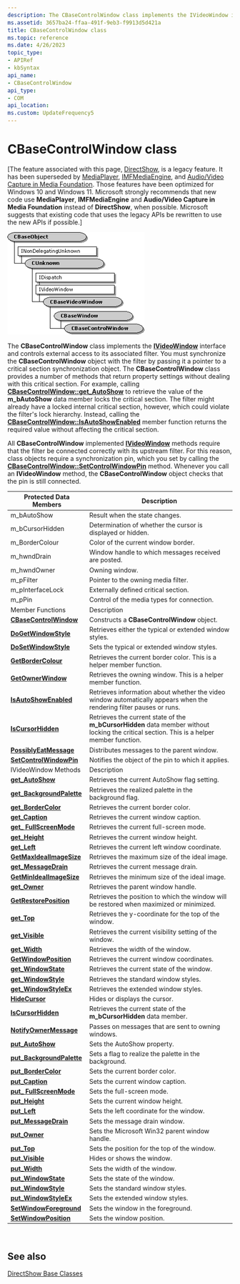 ```yaml
---
description: The CBaseControlWindow class implements the IVideoWindow interface and controls external access to its associated filter.
ms.assetid: 3657ba24-ffaa-491f-9eb3-f9913d5d421a
title: CBaseControlWindow class
ms.topic: reference
ms.date: 4/26/2023
topic_type: 
- APIRef
- kbSyntax
api_name: 
- CBaseControlWindow
api_type: 
- COM
api_location: 
ms.custom: UpdateFrequency5
---
```


# CBaseControlWindow class

\[The feature associated with this page, [DirectShow](/windows/win32/directshow/directshow), is a legacy feature. It has been superseded by [MediaPlayer](/uwp/api/Windows.Media.Playback.MediaPlayer), [IMFMediaEngine](/windows/win32/api/mfmediaengine/nn-mfmediaengine-imfmediaengine), and [Audio/Video Capture in Media Foundation](/windows/win32/medfound/audio-video-capture-in-media-foundation). Those features have been optimized for Windows 10 and Windows 11. Microsoft strongly recommends that new code use **MediaPlayer**, **IMFMediaEngine** and **Audio/Video Capture in Media Foundation** instead of **DirectShow**, when possible. Microsoft suggests that existing code that uses the legacy APIs be rewritten to use the new APIs if possible.\]

![cbasecontrolwindow class hierarchy](images/wctrl01.png)

The **CBaseControlWindow** class implements the [**IVideoWindow**](/windows/desktop/api/Control/nn-control-ivideowindow) interface and controls external access to its associated filter. You must synchronize the **CBaseControlWindow** object with the filter by passing it a pointer to a critical section synchronization object. The **CBaseControlWindow** class provides a number of methods that return property settings without dealing with this critical section. For example, calling [**CBaseControlWindow::get\_AutoShow**](cbasecontrolwindow-get-autoshow.md) to retrieve the value of the **m\_bAutoShow** data member locks the critical section. The filter might already have a locked internal critical section, however, which could violate the filter's lock hierarchy. Instead, calling the [**CBaseControlWindow::IsAutoShowEnabled**](cbasecontrolwindow-isautoshowenabled.md) member function returns the required value without affecting the critical section.

All **CBaseControlWindow** implemented [**IVideoWindow**](/windows/desktop/api/Control/nn-control-ivideowindow) methods require that the filter be connected correctly with its upstream filter. For this reason, class objects require a synchronization pin, which you set by calling the [**CBaseControlWindow::SetControlWindowPin**](cbasecontrolwindow-setcontrolwindowpin.md) method. Whenever you call an **IVideoWindow** method, the **CBaseControlWindow** object checks that the pin is still connected.



| Protected Data Members                                                     | Description                                                                                                                                 |
|----------------------------------------------------------------------------|---------------------------------------------------------------------------------------------------------------------------------------------|
| m\_bAutoShow                                                               | Result when the state changes.                                                                                                              |
| m\_bCursorHidden                                                           | Determination of whether the cursor is displayed or hidden.                                                                                 |
| m\_BorderColour                                                            | Color of the current window border.                                                                                                         |
| m\_hwndDrain                                                               | Window handle to which messages received are posted.                                                                                        |
| m\_hwndOwner                                                               | Owning window.                                                                                                                              |
| m\_pFilter                                                                 | Pointer to the owning media filter.                                                                                                         |
| m\_pInterfaceLock                                                          | Externally defined critical section.                                                                                                        |
| m\_pPin                                                                    | Control of the media types for connection.                                                                                                  |
| Member Functions                                                           | Description                                                                                                                                 |
| [**CBaseControlWindow**](cbasecontrolwindow-cbasecontrolwindow.md)        | Constructs a **CBaseControlWindow** object.                                                                                                 |
| [**DoGetWindowStyle**](cbasecontrolwindow-dogetwindowstyle.md)            | Retrieves either the typical or extended window styles.                                                                                     |
| [**DoSetWindowStyle**](cbasecontrolwindow-dosetwindowstyle.md)            | Sets the typical or extended window styles.                                                                                                 |
| [**GetBorderColour**](cbasecontrolwindow-getbordercolour.md)              | Retrieves the current border color. This is a helper member function.                                                                       |
| [**GetOwnerWindow**](cbasecontrolwindow-getownerwindow.md)                | Retrieves the owning window. This is a helper member function.                                                                              |
| [**IsAutoShowEnabled**](cbasecontrolwindow-isautoshowenabled.md)          | Retrieves information about whether the video window automatically appears when the rendering filter pauses or runs.                        |
| [**IsCursorHidden**](cbasecontrolwindow-iscursorhidden.md)                | Retrieves the current state of the **m\_bCursorHidden** data member without locking the critical section. This is a helper member function. |
| [**PossiblyEatMessage**](cbasecontrolwindow-possiblyeatmessage.md)        | Distributes messages to the parent window.                                                                                                  |
| [**SetControlWindowPin**](cbasecontrolwindow-setcontrolwindowpin.md)      | Notifies the object of the pin to which it applies.                                                                                         |
| IVideoWindow Methods                                                       | Description                                                                                                                                 |
| [**get\_AutoShow**](cbasecontrolwindow-get-autoshow.md)                   | Retrieves the current AutoShow flag setting.                                                                                                |
| [**get\_BackgroundPalette**](cbasecontrolwindow-get-backgroundpalette.md) | Retrieves the realized palette in the background flag.                                                                                      |
| [**get\_BorderColor**](cbasecontrolwindow-get-bordercolor.md)             | Retrieves the current border color.                                                                                                         |
| [**get\_Caption**](cbasecontrolwindow-get-caption.md)                     | Retrieves the current window caption.                                                                                                       |
| [**get\_ FullScreenMode**](cbasecontrolwindow-get-fullscreenmode.md)      | Retrieves the current full-screen mode.                                                                                                     |
| [**get\_Height**](cbasecontrolwindow-get-height.md)                       | Retrieves the current window height.                                                                                                        |
| [**get\_Left**](cbasecontrolwindow-get-left.md)                           | Retrieves the current left window coordinate.                                                                                               |
| [**GetMaxIdealImageSize**](cbasecontrolwindow-getmaxidealimagesize.md)    | Retrieves the maximum size of the ideal image.                                                                                              |
| [**get\_MessageDrain**](cbasecontrolwindow-get-messagedrain.md)           | Retrieves the current message drain.                                                                                                        |
| [**GetMinIdealImageSize**](cbasecontrolwindow-getminidealimagesize.md)    | Retrieves the minimum size of the ideal image.                                                                                              |
| [**get\_Owner**](cbasecontrolwindow-get-owner.md)                         | Retrieves the parent window handle.                                                                                                         |
| [**GetRestorePosition**](cbasecontrolwindow-getrestoreposition.md)        | Retrieves the position to which the window will be restored when maximized or minimized.                                                    |
| [**get\_Top**](cbasecontrolwindow-get-top.md)                             | Retrieves the y-coordinate for the top of the window.                                                                                       |
| [**get\_Visible**](cbasecontrolwindow-get-visible.md)                     | Retrieves the current visibility setting of the window.                                                                                     |
| [**get\_Width**](cbasecontrolwindow-get-width.md)                         | Retrieves the width of the window.                                                                                                          |
| [**GetWindowPosition**](cbasecontrolwindow-getwindowposition.md)          | Retrieves the current window coordinates.                                                                                                   |
| [**get\_WindowState**](cbasecontrolwindow-get-windowstate.md)             | Retrieves the current state of the window.                                                                                                  |
| [**get\_WindowStyle**](cbasecontrolwindow-get-windowstyle.md)             | Retrieves the standard window styles.                                                                                                       |
| [**get\_WindowStyleEx**](cbasecontrolwindow-get-windowstyleex.md)         | Retrieves the extended window styles.                                                                                                       |
| [**HideCursor**](cbasecontrolwindow-hidecursor.md)                        | Hides or displays the cursor.                                                                                                               |
| [**IsCursorHidden**](cbasecontrolwindow-iscursorhidden.md)                | Retrieves the current state of the **m\_bCursorHidden** data member.                                                                        |
| [**NotifyOwnerMessage**](cbasecontrolwindow-notifyownermessage.md)        | Passes on messages that are sent to owning windows.                                                                                         |
| [**put\_AutoShow**](cbasecontrolwindow-put-autoshow.md)                   | Sets the AutoShow property.                                                                                                                 |
| [**put\_BackgroundPalette**](cbasecontrolwindow-put-backgroundpalette.md) | Sets a flag to realize the palette in the background.                                                                                       |
| [**put\_BorderColor**](cbasecontrolwindow-put-bordercolor.md)             | Sets the current border color.                                                                                                              |
| [**put\_Caption**](cbasecontrolwindow-put-caption.md)                     | Sets the current window caption.                                                                                                            |
| [**put\_ FullScreenMode**](cbasecontrolwindow-put-fullscreenmode.md)      | Sets the full-screen mode.                                                                                                                  |
| [**put\_Height**](cbasecontrolwindow-put-height.md)                       | Sets the current window height.                                                                                                             |
| [**put\_Left**](cbasecontrolwindow-put-left.md)                           | Sets the left coordinate for the window.                                                                                                    |
| [**put\_MessageDrain**](cbasecontrolwindow-put-messagedrain.md)           | Sets the message drain window.                                                                                                              |
| [**put\_Owner**](cbasecontrolwindow-put-owner.md)                         | Sets the Microsoft Win32 parent window handle.                                                                                              |
| [**put\_Top**](cbasecontrolwindow-put-top.md)                             | Sets the position for the top of the window.                                                                                                |
| [**put\_Visible**](cbasecontrolwindow-put-visible.md)                     | Hides or shows the window.                                                                                                                  |
| [**put\_Width**](cbasecontrolwindow-put-width.md)                         | Sets the width of the window.                                                                                                               |
| [**put\_WindowState**](cbasecontrolwindow-put-windowstate.md)             | Sets the state of the window.                                                                                                               |
| [**put\_WindowStyle**](cbasecontrolwindow-put-windowstyle.md)             | Sets the standard window styles.                                                                                                            |
| [**put\_WindowStyleEx**](cbasecontrolwindow-put-windowstyleex.md)         | Sets the extended window styles.                                                                                                            |
| [**SetWindowForeground**](cbasecontrolwindow-setwindowforeground.md)      | Sets the window in the foreground.                                                                                                          |
| [**SetWindowPosition**](cbasecontrolwindow-setwindowposition.md)          | Sets the window position.                                                                                                                   |



 

## See also

<dl> <dt>

[DirectShow Base Classes](directshow-base-classes.md)
</dt> </dl>

 

 




